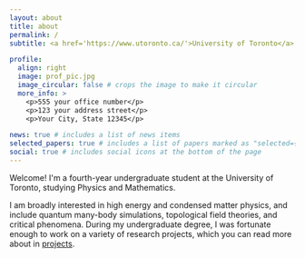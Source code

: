 ```yaml
---
layout: about
title: about
permalink: /
subtitle: <a href='https://www.utoronto.ca/'>University of Toronto</a>

profile:
  align: right
  image: prof_pic.jpg
  image_circular: false # crops the image to make it circular
  more_info: >
    <p>555 your office number</p>
    <p>123 your address street</p>
    <p>Your City, State 12345</p>

news: true # includes a list of news items
selected_papers: true # includes a list of papers marked as "selected={true}"
social: true # includes social icons at the bottom of the page
---
```


Welcome! I'm a fourth-year undergraduate student at the University of Toronto, studying Physics and Mathematics.

I am broadly interested in high energy and condensed matter physics, and include quantum many-body simulations, topological field theories, and critical phenomena. During my undergraduate degree, I was fortunate enough to work on a variety of research projects, which you can read more about in [projects](/projects).
